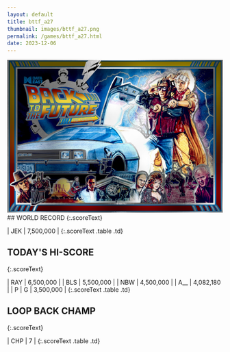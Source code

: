 ```yaml
---
layout: default
title: bttf_a27
thumbnail: images/bttf_a27.png
permalink: /games/bttf_a27.html
date: 2023-12-06
---
```


<img src="../images/bttf_a27.png" class="gameThumbnail img-fluid mx-auto align-middle">
## WORLD RECORD
{:.scoreText}

| JEK | 7,500,000 | 
{:.scoreText .table .td}

## TODAY'S HI-SCORE
{:.scoreText}

| RAY | 6,500,000 | 
| BLS | 5,500,000 | 
| NBW | 4,500,000 | 
| A__ | 4,082,180 | 
| P | G | 3,500,000 | 
{:.scoreText .table .td}

## LOOP BACK CHAMP
{:.scoreText}

| CHP | 7 | 
{:.scoreText .table .td}
